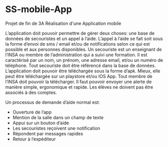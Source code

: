# SS-mobile-App
Projet de fin de 3A
Réalisation d'une Application mobile

L’application doit pouvoir permettre de gérer deux choses: une base de données de secouristes et un appel à l’aide. L’appel à l’aide se fait soit sous la forme d’envoi de sms / email et/ou de notifications selon ce qui est possible et aux personnes disponibles.
Un secouriste est un enseignant de l’INSA ou membre de l’administration qui a suivi une formation. Il est caractérisé par un nom, un prénom, une adresse email, et/ou un numéro de téléphone. Tout secouriste doit être référencé dans la base de données. 
L’application doit pouvoir être téléchargée sous la forme d’apk. Mieux, elle peut être téléchargée sur un playstore et/ou IOS App.
Tout membre de l’INSA doit pouvoir la télécharger. Il faut pouvoir envoyer une alerte de manière simple, ergonomique et rapide. Les élèves ne doivent pas être associés à des comptes. 

Un processus de demande d’aide normal est:
- Ouverture de l’app
- Mention de la salle dans un champ de texte
- Appui sur un bouton d’aide
- Les secouristes reçoivent une notification
- Répondent par messages rapides
- Retour à l’expéditeur
